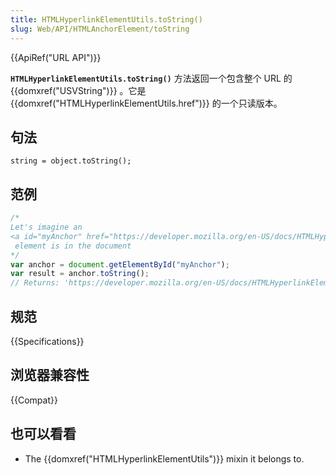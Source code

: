 ```yaml
---
title: HTMLHyperlinkElementUtils.toString()
slug: Web/API/HTMLAnchorElement/toString
---
```


{{ApiRef("URL API")}}

**`HTMLHyperlinkElementUtils.toString()`** 方法返回一个包含整个 URL 的 {{domxref("USVString")}} 。它是{{domxref("HTMLHyperlinkElementUtils.href")}} 的一个只读版本。

## 句法

```plain
string = object.toString();
```

## 范例

```js
/*
Let's imagine an
<a id="myAnchor" href="https://developer.mozilla.org/en-US/docs/HTMLHyperlinkElementUtils/toString">
 element is in the document
*/
var anchor = document.getElementById("myAnchor");
var result = anchor.toString();
// Returns: 'https://developer.mozilla.org/en-US/docs/HTMLHyperlinkElementUtils/toString'
```

## 规范

{{Specifications}}

## 浏览器兼容性

{{Compat}}

## 也可以看看

- The {{domxref("HTMLHyperlinkElementUtils")}} mixin it belongs to.
